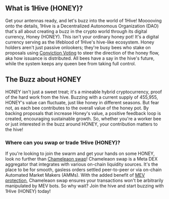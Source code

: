 <h2>What is 1Hive (HONEY)?</h2>

<p>Get your antennas ready, and let's buzz into the world of 1Hive! Mooooving onto the details, 1Hive is a Decentralized Autonomous Organization (DAO) that's all about creating a buzz in the crypto world through its digital currency, Honey (HONEY). This isn't your ordinary honey pot! It's a digital currency serving as the lifeblood of 1Hive's hive-like ecosystem. Honey holders aren't just passive onlookers; they're busy bees who stake on proposals using <a href="https://token-engineering-commons.gitbook.io/tec-handbook/archive/archived-content/conviction-voting" rel="nofollow noreferrer noopener" target="_blank">Conviction Voting</a> to steer the direction of the honey flow, aka how issuance is distributed. All bees have a say in the hive's future, while the system keeps any queen bee from taking full control.</p>

<h2>The Buzz about HONEY</h2>

<p>HONEY isn't just a sweet treat; it's a mineable hybrid cryptocurrency, proof of the hard work from the hive. Buzzing with a current supply of 455,955, HONEY's value can fluctuate, just like honey in different seasons. But fear not, as each bee contributes to the overall value of the honey pot. By backing proposals that increase Honey's value, a positive feedback loop is created, encouraging sustainable growth. So, whether you're a worker bee or just interested in the buzz around HONEY, your contribution matters to the hive!</p>

<h3>Where can you swap or trade 1Hive (HONEY)?</h3>

<p>If you're looking to join the swarm and get your hands on some HONEY, look no further than <a href="https://chameleon.exchange/" rel="noopener" target="_blank">Chameleaon swap</a>! Chameleaon swap is a Meta DEX aggregator that integrates with various on-chain liquidity sources. It's the place to be for smooth, gasless orders settled peer-to-peer or via on-chain Automated Market Makers (AMMs). With the added benefit of <a href="https://ethereum.org/en/developers/docs/mev/" rel="nofollow noreferrer noopener" target="_blank">MEV protection</a>, Chameleaon swap ensures your transactions won't be arbitrarily manipulated by MEV bots. So why wait? Join the hive and start buzzing with 1Hive (HONEY) today!</p>
